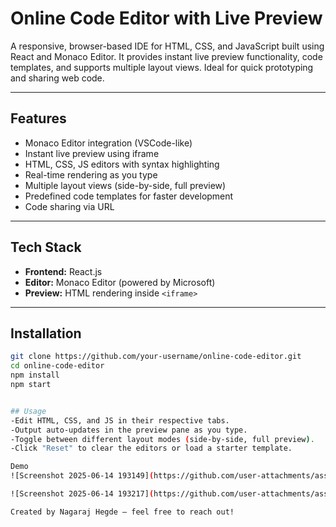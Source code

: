 #  Online Code Editor with Live Preview

A responsive, browser-based IDE for HTML, CSS, and JavaScript built using React and Monaco Editor. It provides instant live preview functionality, code templates, and supports multiple layout views. Ideal for quick prototyping and sharing web code.

---

##  Features

-  Monaco Editor integration (VSCode-like)
-  Instant live preview using iframe
-  HTML, CSS, JS editors with syntax highlighting
-  Real-time rendering as you type
-  Multiple layout views (side-by-side, full preview)
-  Predefined code templates for faster development
-  Code sharing via URL

---

##  Tech Stack

- **Frontend:** React.js
- **Editor:** Monaco Editor (powered by Microsoft)
- **Preview:** HTML rendering inside `<iframe>`

---

##  Installation

```bash
git clone https://github.com/your-username/online-code-editor.git
cd online-code-editor
npm install
npm start


## Usage
-Edit HTML, CSS, and JS in their respective tabs.
-Output auto-updates in the preview pane as you type.
-Toggle between different layout modes (side-by-side, full preview).
-Click "Reset" to clear the editors or load a starter template.

Demo
![Screenshot 2025-06-14 193149](https://github.com/user-attachments/assets/53b17651-edd2-49da-946c-61c795a7a245)

![Screenshot 2025-06-14 193217](https://github.com/user-attachments/assets/8e8aa2bc-26a5-452b-b6f0-72430a912ce1)

Created by Nagaraj Hegde – feel free to reach out!

